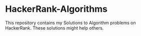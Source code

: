 # HackerRank-Algorithms
This repository contains my Solutions to Algorithm problems on HackerRank. These solutions might help others.
